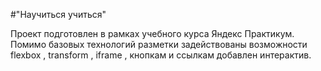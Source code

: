 #"Научиться учиться"

Проект подготовлен в рамках учебного курса Яндекс Практикум.
Помимо базовых технологий разметки задействованы возможности flexbox , transform , iframe , кнопкам и ссылкам добавлен интерактив.
  